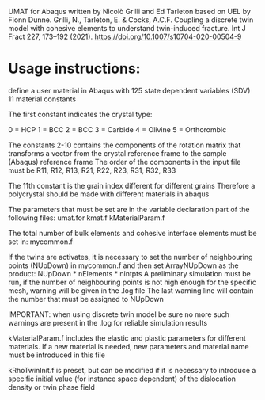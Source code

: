 UMAT for Abaqus written by Nicolò Grilli and Ed Tarleton based on UEL by Fionn Dunne.
Grilli, N., Tarleton, E. & Cocks, A.C.F. Coupling a discrete twin model with cohesive elements to understand twin-induced fracture. Int J Fract 227, 173–192 (2021). https://doi.org/10.1007/s10704-020-00504-9

# Usage instructions:

define a user material in Abaqus with
125 state dependent variables (SDV)
11 material constants

The first constant indicates the crystal type:

0 = HCP
1 = BCC
2 = BCC
3 = Carbide
4 = Olivine
5 = Orthorombic

The constants 2-10 contains the components of the rotation matrix
that transforms a vector from the crystal reference frame
to the sample (Abaqus) reference frame
The order of the components in the input file must be
R11, R12, R13, R21, R22, R23, R31, R32, R33

The 11th constant is the grain index
different for different grains
Therefore a polycrystal should be made with
different materials in abaqus

The parameters that must be set are in the variable declaration part
of the following files:
umat.for
kmat.f
kMaterialParam.f

The total number of bulk elements and cohesive interface elements 
must be set in:
mycommon.f

If the twins are activates, it is necessary to set the number
of neighbouring points (NUpDown) in mycommon.f
and then set ArrayNUpDown as the product:
NUpDown * nElements * nintpts
A preliminary simulation must be run,
if the number of neighbouring points is not high enough
for the specific mesh, warning will be given in the .log file
The last warning line will contain the number that must be
assigned to NUpDown

IMPORTANT: when using discrete twin model
be sure no more such warnings are present in the .log
for reliable simulation results

kMaterialParam.f includes the elastic and plastic parameters
for different materials. If a new material is needed,
new parameters and material name must be introduced in this file

kRhoTwinInit.f is preset, but can be modified
if it is necessary to introduce a specific initial value
(for instance space dependent) of the dislocation density 
or twin phase field





